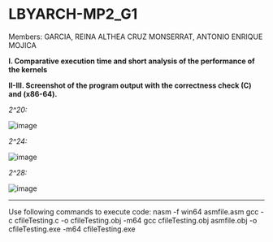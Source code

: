 # LBYARCH-MP2_G1

Members:
GARCIA, REINA ALTHEA CRUZ
MONSERRAT, ANTONIO ENRIQUE MOJICA

**I. Comparative execution time and short analysis of the performance of the kernels**

**II-III. Screenshot of the program output with the correctness check (C) and (x86-64).**

_2^20:_

![image](https://github.com/user-attachments/assets/c5471f66-a549-4211-8a49-4b5c97f3f6a1)

_2^24:_

![image](https://github.com/user-attachments/assets/7ace1b4f-d5c0-4b21-b12f-a2e72c36d785)

_2^28:_

![image](https://github.com/user-attachments/assets/48db92a5-2e92-4bd3-be57-9cac2064ac12)

-----------------------------------------------------------------------------------------------------------------------------------

Use following commands to execute code:
nasm -f win64 asmfile.asm
gcc -c cfileTesting.c -o cfileTesting.obj -m64
gcc cfileTesting.obj asmfile.obj -o cfileTesting.exe -m64
cfileTesting.exe



